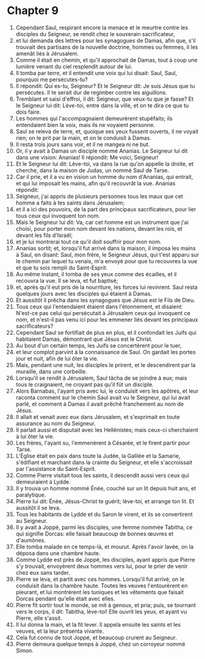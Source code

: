 # Chapter 9

1. Cependant Saul, respirant encore la menace et le meurtre contre les disciples du Seigneur, se rendit chez le souverain sacrificateur,
2. et lui demanda des lettres pour les synagogues de Damas, afin que, s'il trouvait des partisans de la nouvelle doctrine, hommes ou femmes, il les amenât liés à Jérusalem.
3. Comme il était en chemin, et qu'il approchait de Damas, tout à coup une lumière venant du ciel resplendit autour de lui.
4. Il tomba par terre, et il entendit une voix qui lui disait: Saul, Saul, pourquoi me persécutes-tu?
5. Il répondit: Qui es-tu, Seigneur? Et le Seigneur dit: Je suis Jésus que tu persécutes. Il te serait dur de regimber contre les aiguillons.
6. Tremblant et saisi d'effroi, il dit: Seigneur, que veux-tu que je fasse? Et le Seigneur lui dit: Lève-toi, entre dans la ville, et on te dira ce que tu dois faire.
7. Les hommes qui l'accompagnaient demeurèrent stupéfaits; ils entendaient bien la voix, mais ils ne voyaient personne.
8. Saul se releva de terre, et, quoique ses yeux fussent ouverts, il ne voyait rien; on le prit par la main, et on le conduisit à Damas.
9. Il resta trois jours sans voir, et il ne mangea ni ne but.
10. Or, il y avait à Damas un disciple nommé Ananias. Le Seigneur lui dit dans une vision: Ananias! Il répondit: Me voici, Seigneur!
11. Et le Seigneur lui dit: Lève-toi, va dans la rue qu'on appelle la droite, et cherche, dans la maison de Judas, un nommé Saul de Tarse.
12. Car il prie, et il a vu en vision un homme du nom d'Ananias, qui entrait, et qui lui imposait les mains, afin qu'il recouvrât la vue. Ananias répondit:
13. Seigneur, j'ai appris de plusieurs personnes tous les maux que cet homme a faits à tes saints dans Jérusalem;
14. et il a ici des pouvoirs, de la part des principaux sacrificateurs, pour lier tous ceux qui invoquent ton nom.
15. Mais le Seigneur lui dit: Va, car cet homme est un instrument que j'ai choisi, pour porter mon nom devant les nations, devant les rois, et devant les fils d'Israël;
16. et je lui montrerai tout ce qu'il doit souffrir pour mon nom.
17. Ananias sortit; et, lorsqu'il fut arrivé dans la maison, il imposa les mains à Saul, en disant: Saul, mon frère, le Seigneur Jésus, qui t'est apparu sur le chemin par lequel tu venais, m'a envoyé pour que tu recouvres la vue et que tu sois rempli du Saint-Esprit.
18. Au même instant, il tomba de ses yeux comme des écailles, et il recouvra la vue. Il se leva, et fut baptisé;
19. et, après qu'il eut pris de la nourriture, les forces lui revinrent. Saul resta quelques jours avec les disciples qui étaient à Damas.
20. Et aussitôt il prêcha dans les synagogues que Jésus est le Fils de Dieu.
21. Tous ceux qui l'entendaient étaient dans l'étonnement, et disaient: N'est-ce pas celui qui persécutait à Jérusalem ceux qui invoquent ce nom, et n'est-il pas venu ici pour les emmener liés devant les principaux sacrificateurs?
22. Cependant Saul se fortifiait de plus en plus, et il confondait les Juifs qui habitaient Damas, démontrant que Jésus est le Christ.
23. Au bout d'un certain temps, les Juifs se concertèrent pour le tuer,
24. et leur complot parvint à la connaissance de Saul. On gardait les portes jour et nuit, afin de lui ôter la vie.
25. Mais, pendant une nuit, les disciples le prirent, et le descendirent par la muraille, dans une corbeille.
26. Lorsqu'il se rendit à Jérusalem, Saul tâcha de se joindre à eux; mais tous le craignaient, ne croyant pas qu'il fût un disciple.
27. Alors Barnabas, l'ayant pris avec lui, le conduisit vers les apôtres, et leur raconta comment sur le chemin Saul avait vu le Seigneur, qui lui avait parlé, et comment à Damas il avait prêché franchement au nom de Jésus.
28. Il allait et venait avec eux dans Jérusalem, et s'exprimait en toute assurance au nom du Seigneur.
29. Il parlait aussi et disputait avec les Hellénistes; mais ceux-ci cherchaient à lui ôter la vie.
30. Les frères, l'ayant su, l'emmenèrent à Césarée, et le firent partir pour Tarse.
31. L'Église était en paix dans toute la Judée, la Galilée et la Samarie, s'édifiant et marchant dans la crainte du Seigneur, et elle s'accroissait par l'assistance du Saint-Esprit.
32. Comme Pierre visitait tous les saints, il descendit aussi vers ceux qui demeuraient à Lydde.
33. Il y trouva un homme nommé Énée, couché sur un lit depuis huit ans, et paralytique.
34. Pierre lui dit: Énée, Jésus-Christ te guérit; lève-toi, et arrange ton lit. Et aussitôt il se leva.
35. Tous les habitants de Lydde et du Saron le virent, et ils se convertirent au Seigneur.
36. Il y avait à Joppé, parmi les disciples, une femme nommée Tabitha, ce qui signifie Dorcas: elle faisait beaucoup de bonnes œuvres et d'aumônes.
37. Elle tomba malade en ce temps-là, et mourut. Après l'avoir lavée, on la déposa dans une chambre haute.
38. Comme Lydde est près de Joppé, les disciples, ayant appris que Pierre s'y trouvait, envoyèrent deux hommes vers lui, pour le prier de venir chez eux sans tarder.
39. Pierre se leva, et partit avec ces hommes. Lorsqu'il fut arrivé, on le conduisit dans la chambre haute. Toutes les veuves l'entourèrent en pleurant, et lui montrèrent les tuniques et les vêtements que faisait Dorcas pendant qu'elle était avec elles.
40. Pierre fit sortir tout le monde, se mit à genoux, et pria; puis, se tournant vers le corps, il dit: Tabitha, lève-toi! Elle ouvrit les yeux, et ayant vu Pierre, elle s'assit.
41. Il lui donna la main, et la fit lever. Il appela ensuite les saints et les veuves, et la leur présenta vivante.
42. Cela fut connu de tout Joppé, et beaucoup crurent au Seigneur.
43. Pierre demeura quelque temps à Joppé, chez un corroyeur nommé Simon.

